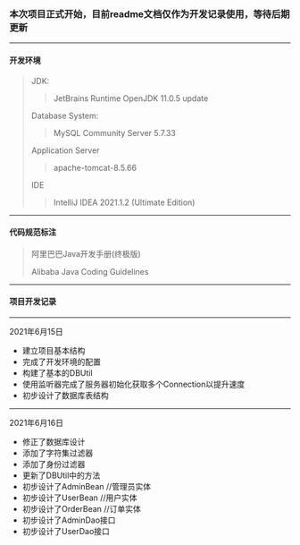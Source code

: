 ### **本次项目正式开始，目前readme文档仅作为开发记录使用，等待后期更新**

---
#### 开发环境

> JDK:
>> JetBrains Runtime OpenJDK 11.0.5 update
>
>Database System:
>> MySQL Community Server 5.7.33
>
> Application Server
>> apache-tomcat-8.5.66
>
> IDE
>> IntelliJ IDEA 2021.1.2 (Ultimate Edition)
---

#### 代码规范标注

> 阿里巴巴Java开发手册(终极版)
>
> Alibaba Java Coding Guidelines
---

#### 项目开发记录

---
2021年6月15日

* 建立项目基本结构
* 完成了开发环境的配置
* 构建了基本的DBUtil
* 使用监听器完成了服务器初始化获取多个Connection以提升速度
* 初步设计了数据库表结构

---
2021年6月16日

* 修正了数据库设计
* 添加了字符集过滤器
* 添加了身份过滤器
* 更新了DBUtil中的方法
* 初步设计了AdminBean //管理员实体
* 初步设计了UserBean //用户实体
* 初步设计了OrderBean //订单实体
* 初步设计了AdminDao接口
* 初步设计了UserDao接口
